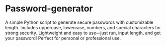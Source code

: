# Password-generator
A simple Python script to generate secure passwords with customizable length. Includes uppercase, lowercase, numbers, and special characters for strong security. Lightweight and easy to use—just run, input length, and get your password! Perfect for personal or professional use.
